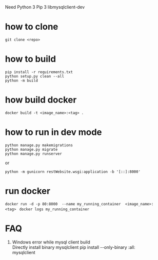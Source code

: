 Need 
    Python 3
    Pip 3
    libmysqlclient-dev


# how to clone 
`
git clone <repo>
`
# how to build 
```
pip install -r requirements.txt
python setup.py clean --all
python -m build
```
# how build docker
```
docker build -t <image_name>:<tag> .

```
# how to run in dev mode 
```
python manage.py makemigrations
python manage.py migrate
python manage.py runserver
```
or 
```
python -m gunicorn restWebsite.wsgi:application -b '[::]:8000'
```
# run docker 
`
docker run -d -p 80:8000  --name my_running_container  <image_name>:<tag> 
`
`
docker logs my_running_container
`
# FAQ
1. Windows error while mysql client build <br>
   Directly install binary mysqlclient
        pip install --only-binary :all: mysqlclient